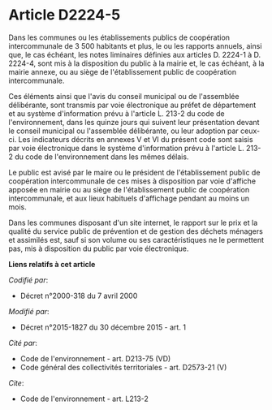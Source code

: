 # Article D2224-5

Dans les communes ou les établissements publics de coopération intercommunale de 3 500 habitants et plus, le ou les rapports
annuels, ainsi que, le cas échéant, les notes liminaires définies aux articles D. 2224-1 à D. 2224-4, sont mis à la
disposition du public à la mairie et, le cas échéant, à la mairie annexe, ou au siège de l'établissement public de
coopération intercommunale. 

Ces éléments ainsi que l'avis du conseil municipal ou de l'assemblée délibérante, sont transmis par voie électronique au
préfet de département et au système d'information prévu à l'article L. 213-2 du code de l'environnement, dans les quinze
jours qui suivent leur présentation devant le conseil municipal ou l'assemblée délibérante, ou leur adoption par ceux-ci. Les
indicateurs décrits en annexes V et VI du présent code sont saisis par voie électronique dans le système d'information prévu
à l'article L. 213-2 du code de l'environnement dans les mêmes délais. 

Le public est avisé par le maire ou le président de l'établissement public de coopération intercommunale de ces mises à
disposition par voie d'affiche apposée en mairie ou au siège de l'établissement public de coopération intercommunale, et aux
lieux habituels d'affichage pendant au moins un mois. 

Dans les communes disposant d'un site internet, le rapport sur le prix et la qualité du service public de prévention et de
gestion des déchets ménagers et assimilés est, sauf si son volume ou ses caractéristiques ne le permettent pas, mis à
disposition du public par voie électronique.

**Liens relatifs à cet article**

_Codifié par_:

  - Décret n°2000-318 du 7 avril 2000

_Modifié par_:

  - Décret n°2015-1827 du 30 décembre 2015 - art. 1

_Cité par_:

  - Code de l'environnement - art. D213-75 (VD)
  - Code général des collectivités territoriales - art. D2573-21 (V)

_Cite_:

  - Code de l'environnement - art. L213-2
